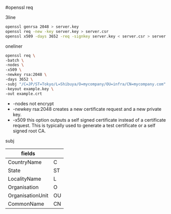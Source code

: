 
#openssl req

3line
```bash
openssl genrsa 2048 > server.key
openssl req -new -key server.key > server.csr
openssl x509 -days 3652 -req -signkey server.key < server.csr > server.crt
```


oneliner

```bash
openssl req \
-batch \
-nodes \
-x509 \
-newkey rsa:2048 \
-days 3652 \
-subj "/C=JP/ST=Tokyo/L=Shibuya/O=mycompany/OU=infra/CN=mycompany.com" \
-keyout example.key \
-out example.crt 
```

* -nodes not encrypt
* -newkey rsa:2048 creates a new certificate request and a new private key.
* -x509 this option outputs a self signed certificate instead of a certificate request. This is typically used to generate a test certificate or a self signed root CA.





subj

|       fields     |   |
|------------------|---|
| CountryName      | C |
| State            | ST|
| LocalityName     | L |
| Organisation     | O |
| OrganisationUnit | OU|
| CommonName       | CN|
